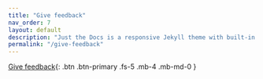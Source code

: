 ```yaml
---
title: "Give feedback"
nav_order: 7
layout: default
description: "Just the Docs is a responsive Jekyll theme with built-in search that is easily customizable and hosted on GitHub Pages."
permalink: "/give-feedback"
---
```



[Give feedback](https://feedback-form){: .btn .btn-primary .fs-5 .mb-4 .mb-md-0 }

